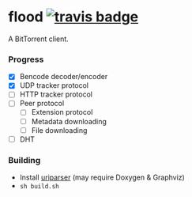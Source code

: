 # flood [![travis badge](https://api.travis-ci.org/augustt198/flood.svg)](https://travis-ci.org/augustt198/flood)

A BitTorrent client.

### Progress

- [x] Bencode decoder/encoder
- [x] UDP tracker protocol
- [ ] HTTP tracker protocol
- [ ] Peer protocol
  - [ ] Extension protocol
  - [ ] Metadata downloading
  - [ ] File downloading
- [ ] DHT

### Building

- Install [uriparser](http://uriparser.sourceforge.net/) (may require Doxygen & Graphviz)
- `sh build.sh`
